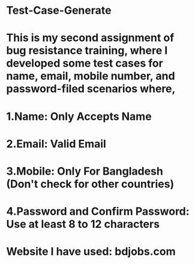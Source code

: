 # Test-Case-Generate

# This is my second assignment of bug resistance training, where I developed some test cases for name, email, mobile number, and password-filed scenarios where, 
# 1.Name: Only Accepts Name
# 2.Email: Valid Email
# 3.Mobile: Only For Bangladesh (Don't check for other countries)
# 4.Password and Confirm Password: Use at least 8 to 12 characters

# Website I have used: bdjobs.com
